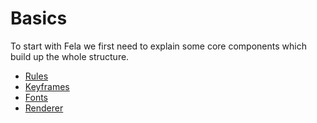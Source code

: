 # Basics

To start with Fela we first need to explain some core components which build up the whole structure.

* [Rules](basics/Rules.md)
* [Keyframes](basics/Keyframes.md)
* [Fonts](basics/Fonts.md)
* [Renderer](basics/Renderer.md)